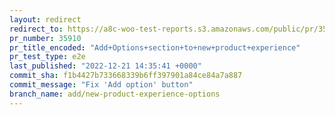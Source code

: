 ```yaml
---
layout: redirect
redirect_to: https://a8c-woo-test-reports.s3.amazonaws.com/public/pr/35910/e2e/index.html
pr_number: 35910
pr_title_encoded: "Add+Options+section+to+new+product+experience"
pr_test_type: e2e
last_published: "2022-12-21 14:35:41 +0000"
commit_sha: f1b4427b733668339b6ff397901a84ce84a7a887
commit_message: "Fix 'Add option' button"
branch_name: add/new-product-experience-options
---
```

